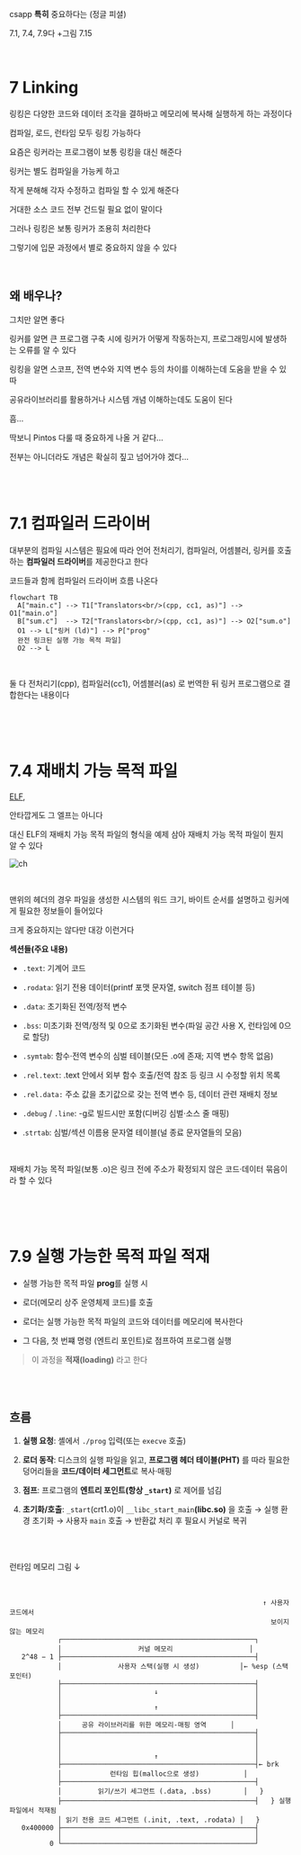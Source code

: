 csapp **특히** 중요하다는 (정글 피셜)

7.1, 7.4, 7.9다 +그림 7.15

<br>

# 7 Linking

링킹은 다양한 코드와 데이터 조각을 결하바고 메모리에 복사해 실행하게 하는 과정이다

컴파일, 로드, 런타임 모두 링킹 가능하다

요즘은 링커라는 프로그램이 보통 링킹을 대신 해준다

링커는 별도 컴파일을 가능케 하고

작게 분해해 각자 수정하고 컴파일 할 수 있게 해준다

거대한 소스 코드 전부 건드릴 필요 없이 말이다

그러나 링킹은 보통 링커가 조용히 처리한다

그렇기에 입문 과정에서 별로 중요하지 않을 수 있다

<br>

## 왜 배우나?

그치만 알면 좋다

링커를 알면 큰 프로그램 구축 시에 링커가 어떻게 작동하는지, 프로그래밍시에 발생하는 오류를 알 수 있다

링킹을 알면 스코프, 전역 변수와 지역 변수 등의 차이를 이해하는데 도움을 받을 수 있따

공유라이브러리를 활용하거나 시스템 개념 이해하는데도 도움이 된다

흠...

딱보니 Pintos 다룰 때 중요하게 나올 거 같다...

전부는 아니더라도 개념은 확실히 짚고 넘어가야 겠다...

<br><br>


# 7.1 컴파일러 드라이버

대부분의 컴파일 시스템은 필요에 따라 언어 전처리기, 컴파일러, 어셈블러, 링커를 호출하는
**컴파일러 드라이버**를 제공한다고 한다

코드들과 함께 컴파일러 드라이버 흐름 나온다

```mermaid
flowchart TB
  A["main.c"] --> T1["Translators<br/>(cpp, cc1, as)"] --> O1["main.o"]
  B["sum.c"]  --> T2["Translators<br/>(cpp, cc1, as)"] --> O2["sum.o"]
  O1 --> L["링커 (ld)"] --> P["prog" 
  완전 링크된 실행 가능 목적 파일]
  O2 --> L
```

<br>

둘 다 전처리기(cpp), 컴파일러(cc1), 어셈블러(as) 로 번역한 뒤 링커 프로그램으로 결합한다는 내용이다

<br><br><br>

# 7.4 재배치 가능 목적 파일

[ELF](),

안타깝게도 그 엘프는 아니다

대신 ELF의 재배치 가능 목적 파일의 형식을 예제 삼아 재배치 가능 목적 파일이 뭔지 알 수 있다

![ch](https://i.postimg.cc/c18y03MW/2025-08-14-234726.png)

<br>

맨위의 헤더의 경우 파일을 생성한 시스템의 워드 크기, 바이트 순서를 설명하고 링커에게 필요한 정보들이 들어있다

크게 중요하지는 않다만 대강 이런거다

**섹션들(주요 내용)**

- `.text`: 기계어 코드

- `.rodata`: 읽기 전용 데이터(printf 포맷 문자열, switch 점프 테이블 등)

- `.data`: 초기화된 전역/정적 변수

- `.bss`: 미초기화 전역/정적 및 0으로 초기화된 변수(파일 공간 사용 X, 런타임에 0으로 할당)

- `.symtab`: 함수·전역 변수의 심벌 테이블(모든 .o에 존재; 지역 변수 항목 없음)

- `.rel.text`: .text 안에서 외부 함수 호출/전역 참조 등 링크 시 수정할 위치 목록

- `.rel.data:` 주소 값을 초기값으로 갖는 전역 변수 등, 데이터 관련 재배치 정보

- `.debug` / `.line`: -g로 빌드시만 포함(디버깅 심벌·소스 줄 매핑)

- .`strtab`: 심벌/섹션 이름용 문자열 테이블(널 종료 문자열들의 모음)

<br>

재배치 가능 목적 파일(보통 .o)은 링크 전에 주소가 확정되지 않은 코드·데이터 묶음이라 할 수 있다

<br><br><br>

# 7.9 실행 가능한 목적 파일 적재

- 실행 가능한 목적 파일 **prog**를 실행 시

- 로더(메모리 상주 운영체제 코드)를 호출

- 로더는 실행 가능한 목적 파일의 코드와 데이터를 메모리에 복사한다

- 그 다음, 첫 번쨰 명령 (엔트리 포인트)로 점프하여 프로그램 실행

> 이 과정을 **적재(loading)** 라고 한다

<br><br>

## 흐름

1. **실행 요청**: 셸에서 `./prog` 입력(또는 `execve` 호출)

2. **로더 동작**: 디스크의 실행 파일을 읽고, **프로그램 헤더 테이블(PHT)** 를 따라 필요한 덩어리들을 **코드/데이터 세그먼트**로 복사·매핑

3. **점프**: 프로그램의 **엔트리 포인트(항상 `_start`)** 로 제어를 넘김

4. **초기화/호출**: `_start`(crt1.o)이 `__libc_start_main`**(libc.so)** 을 호출 → 실행 환경 초기화 → 사용자 `main` 호출 → 반환값 처리 후 필요시 커널로 복귀

<br>
<br>

런타임 메모리 그림  ↓

<br>


```pgsql
                                                               ↑ 사용자 코드에서
                                                                 보이지 않는 메모리
            ┌────────────────────────────────────────────────┐  
            │                   커널 메모리                   │  
   2^48 − 1 ├────────────────────────────────────────────────┤  
            │              사용자 스택(실행 시 생성)          │← %esp (스택 포인터)
            ├────────────────────────────────────────────────┤
            │                       ↓                        │
            │                                                │
            │                       ↑                        │
            ├────────────────────────────────────────────────┤
            │     공유 라이브러리를 위한 메모리-매핑 영역      │
            ├────────────────────────────────────────────────┤
            │                                                │
            │                                                │
            │                       ↑                        │
            ├────────────────────────────────────────────────┤← brk
            │            런타임 힙(malloc으로 생성)           │
            ├────────────────────────────────────────────────┤   
            │         읽기/쓰기 세그먼트 (.data, .bss)        │   }
            ├────────────────────────────────────────────────┤   } 실행 파일에서 적재됨
            │ 읽기 전용 코드 세그먼트 (.init, .text, .rodata) │   }
   0x400000 ├────────────────────────────────────────────────┤
            │                                                │
          0 └────────────────────────────────────────────────┘
 
```